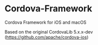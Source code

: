 # Cordova-Framework
Cordova Framework for iOS and macOS

Based on the original CordovaLib 5.x.x-dev (https://github.com/apache/cordova-ios)
